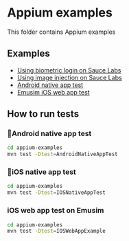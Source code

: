 # Appium examples
This folder contains Appium examples

## Examples
- [Using biometric login on Sauce Labs](./src/test/java/biometric_login)
- [Using image injection on Sauce Labs](./src/test/java/image_injection)
- [Android native app test](./src/test/java/com/realdevice/unifiedplatform/AndroidNativeAppTest.java)
- [Emusim iOS web app test](./src/test/java/com/emusim/IOSWebAppExample.java)

## How to run tests

### 🤖Android native app test
```bash
cd appium-examples
mvn test -Dtest=AndroidNativeAppTest
```

### 🍎iOS native app test
```bash
cd appium-examples
mvn test -Dtest=IOSNativeAppTest
```
### iOS web app test on Emusim
```bash
cd appium-examples
mvn test -Dtest=IOSWebAppExample
```
